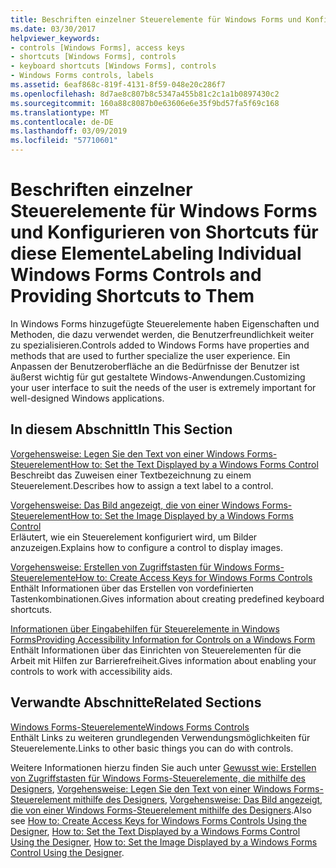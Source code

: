 ```yaml
---
title: Beschriften einzelner Steuerelemente für Windows Forms und Konfigurieren von Shortcuts für diese Elemente
ms.date: 03/30/2017
helpviewer_keywords:
- controls [Windows Forms], access keys
- shortcuts [Windows Forms], controls
- keyboard shortcuts [Windows Forms], controls
- Windows Forms controls, labels
ms.assetid: 6eaf868c-819f-4131-8f59-048e20c286f7
ms.openlocfilehash: 8d7ae8c807b8c5347a455b81c2c1a1b0897430c2
ms.sourcegitcommit: 160a88c8087b0e63606e6e35f9bd57fa5f69c168
ms.translationtype: MT
ms.contentlocale: de-DE
ms.lasthandoff: 03/09/2019
ms.locfileid: "57710601"
---
```

# <a name="labeling-individual-windows-forms-controls-and-providing-shortcuts-to-them"></a><span data-ttu-id="a33c7-102">Beschriften einzelner Steuerelemente für Windows Forms und Konfigurieren von Shortcuts für diese Elemente</span><span class="sxs-lookup"><span data-stu-id="a33c7-102">Labeling Individual Windows Forms Controls and Providing Shortcuts to Them</span></span>
<span data-ttu-id="a33c7-103">In Windows Forms hinzugefügte Steuerelemente haben Eigenschaften und Methoden, die dazu verwendet werden, die Benutzerfreundlichkeit weiter zu spezialisieren.</span><span class="sxs-lookup"><span data-stu-id="a33c7-103">Controls added to Windows Forms have properties and methods that are used to further specialize the user experience.</span></span> <span data-ttu-id="a33c7-104">Ein Anpassen der Benutzeroberfläche an die Bedürfnisse der Benutzer ist äußerst wichtig für gut gestaltete Windows-Anwendungen.</span><span class="sxs-lookup"><span data-stu-id="a33c7-104">Customizing your user interface to suit the needs of the user is extremely important for well-designed Windows applications.</span></span>  
  
## <a name="in-this-section"></a><span data-ttu-id="a33c7-105">In diesem Abschnitt</span><span class="sxs-lookup"><span data-stu-id="a33c7-105">In This Section</span></span>  
 [<span data-ttu-id="a33c7-106">Vorgehensweise: Legen Sie den Text von einer Windows Forms-Steuerelement</span><span class="sxs-lookup"><span data-stu-id="a33c7-106">How to: Set the Text Displayed by a Windows Forms Control</span></span>](how-to-set-the-text-displayed-by-a-windows-forms-control.md)  
 <span data-ttu-id="a33c7-107">Beschreibt das Zuweisen einer Textbezeichnung zu einem Steuerelement.</span><span class="sxs-lookup"><span data-stu-id="a33c7-107">Describes how to assign a text label to a control.</span></span>  
  
 [<span data-ttu-id="a33c7-108">Vorgehensweise: Das Bild angezeigt, die von einer Windows Forms-Steuerelement</span><span class="sxs-lookup"><span data-stu-id="a33c7-108">How to: Set the Image Displayed by a Windows Forms Control</span></span>](how-to-set-the-image-displayed-by-a-windows-forms-control.md)  
 <span data-ttu-id="a33c7-109">Erläutert, wie ein Steuerelement konfiguriert wird, um Bilder anzuzeigen.</span><span class="sxs-lookup"><span data-stu-id="a33c7-109">Explains how to configure a control to display images.</span></span>  
  
 [<span data-ttu-id="a33c7-110">Vorgehensweise: Erstellen von Zugriffstasten für Windows Forms-Steuerelemente</span><span class="sxs-lookup"><span data-stu-id="a33c7-110">How to: Create Access Keys for Windows Forms Controls</span></span>](how-to-create-access-keys-for-windows-forms-controls.md)  
 <span data-ttu-id="a33c7-111">Enthält Informationen über das Erstellen von vordefinierten Tastenkombinationen.</span><span class="sxs-lookup"><span data-stu-id="a33c7-111">Gives information about creating predefined keyboard shortcuts.</span></span>  
  
 [<span data-ttu-id="a33c7-112">Informationen über Eingabehilfen für Steuerelemente in Windows Forms</span><span class="sxs-lookup"><span data-stu-id="a33c7-112">Providing Accessibility Information for Controls on a Windows Form</span></span>](providing-accessibility-information-for-controls-on-a-windows-form.md)  
 <span data-ttu-id="a33c7-113">Enthält Informationen über das Einrichten von Steuerelementen für die Arbeit mit Hilfen zur Barrierefreiheit.</span><span class="sxs-lookup"><span data-stu-id="a33c7-113">Gives information about enabling your controls to work with accessibility aids.</span></span>  
  
## <a name="related-sections"></a><span data-ttu-id="a33c7-114">Verwandte Abschnitte</span><span class="sxs-lookup"><span data-stu-id="a33c7-114">Related Sections</span></span>  
 [<span data-ttu-id="a33c7-115">Windows Forms-Steuerelemente</span><span class="sxs-lookup"><span data-stu-id="a33c7-115">Windows Forms Controls</span></span>](index.md)  
 <span data-ttu-id="a33c7-116">Enthält Links zu weiteren grundlegenden Verwendungsmöglichkeiten für Steuerelemente.</span><span class="sxs-lookup"><span data-stu-id="a33c7-116">Links to other basic things you can do with controls.</span></span>  
  
 <span data-ttu-id="a33c7-117">Weitere Informationen hierzu finden Sie auch unter [Gewusst wie: Erstellen von Zugriffstasten für Windows Forms-Steuerelemente, die mithilfe des Designers](how-to-create-access-keys-for-windows-forms-controls-using-the-designer.md), [Vorgehensweise: Legen Sie den Text von einer Windows Forms-Steuerelement mithilfe des Designers](how-to-set-the-text-displayed-by-a-windows-forms-control-using-the-designer.md), [Vorgehensweise: Das Bild angezeigt, die von einer Windows Forms-Steuerelement mithilfe des Designers](how-to-set-the-image-displayed-by-a-windows-forms-control-using-the-designer.md).</span><span class="sxs-lookup"><span data-stu-id="a33c7-117">Also see [How to: Create Access Keys for Windows Forms Controls Using the Designer](how-to-create-access-keys-for-windows-forms-controls-using-the-designer.md), [How to: Set the Text Displayed by a Windows Forms Control Using the Designer](how-to-set-the-text-displayed-by-a-windows-forms-control-using-the-designer.md), [How to: Set the Image Displayed by a Windows Forms Control Using the Designer](how-to-set-the-image-displayed-by-a-windows-forms-control-using-the-designer.md).</span></span>
